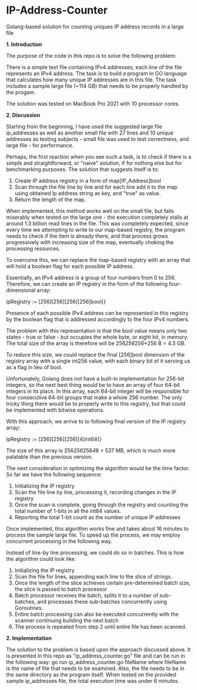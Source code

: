 # IP-Address-Counter
Golang-based solution for counting uniques IP address records in a large file

<b>1. Introduction</b>

The purpose of the code in this repo is to solve the following problem:

There is a simple text file containing IPv4 addresses, each line of the file represents an IPv4 address. The task is to build a program in GO language that calculates how many unique IP addresses are in this file. The task includes a sample large file (~114 GB) that needs to be properly handled by the progam.

The solution was tested on MacBook Pro 2021 with 10 processor cores.

<b>2. Discussion</b>

Starting from the beginning, I have used the suggested large file ip_addresses as well as another small file with 27 lines and 10 unique addresses as testing subjects - small file was used to test correctness, and large file - for performance.

Perhaps, the first reaction when you see such a task, is to check if there is a simple and straightforward, or "naive" solution, if for nothing else but for benchmarking purposes.
The solution that suggests itself is to:

1. Create IP address registry in a form of map[IP_Address]bool
2. Scan through the file line by line and for each line add it to the map using obtained Ip address string as key, and "true" as value.
3. Return the length of the map.

When implemented, this method works well on the small file, but fails miserably when tested on the large one - the execution completely stalls at around 1.3 billion read lines in the file. This was completely expected, since every time we attempting to write to our map-based registry, the program needs to check if the item is already there, and that process grows progressively with increasing size of the map, eventually choking the processing resources.

To overcome this, we can replace the map-based registry with an array that will hold a boolean flag for each possible IP address.

Essentially, an IPv4 address is a group of four numbers from 0 to 256. Therefore, we can create an IP registry in the form of the following four-dimensional array:

ipRegistry := [256][256][256][256]bool{}

Presence of each possible IPv4 address can be represented in this registry by the boolean flag that is addressed accordingly to the four IPv4 numbers.

The problem with this representation is that the bool value means only two states - true or false - but occupies the whole byte, or eight bit, in memory. The total size of the array is therefore will be 256*256*256*256 B = 4.3 GB.

To reduce this size, we could replace the final [256]bool dimension of the registry array with a single int256 value, with each binary bit of it serving us as a flag in lieu of bool.

Unfortunately, Golang does not have a built-in implementation for 256-bit integers, so the next best thing would be to have an array of four 64-bit integers in its place. In this array, each 64-bit integer will be responsible for four consecutive 64-bit groups that make a whole 256 number. The only tricky thing there would be to properly write to this registry, but that could be implemented with bitwise operations.

With this approach, we arrive to to following final version of the IP registry array:

ipRegistry := [256][256][256][4]int64{}

The size of this array is  256*256*256*4*8 = 537 MB, which is much more palatable than the previous version.

The next consideration in optimizing the algorithm would be the time factor. So far we have the following sequence:

1. Initializing the IP registry
2. Scan the file line by line, processing it, recording changes in the IP registry
3. Once the scan is complete, going through the registry and counting the total number of 1-bits in all the int64 values.
4. Reporting the total 1-bit count as the number of unique IP addresses

Once implemented, this algorithm works fine and takes about 16 minutes to process the sample large file. To speed up the process, we may employ concurrent processing in the following way.

Instead of line-by line processing, we could do so in batches. This is how the algorithm could look like:

1. Initializing the IP registry
2. Scan the file for lines, appending each line to the slice of strings.
3. Once the length of the slice achieves certain pre-determined batch size, the slice is passed to batch processor
4. Batch processor receives the batch, splits it to a number of sub-batches, and processes these sub-batches concurrently using Goroutines.
5. Entire batch processing can also be executed concurrently with the scanner continuing building the next batch
6. The process is repeated from step 2 until entire file has been scanned.

<b>2. Implementation</b>

The solution to the problem is based upon the approach discussed above. It is presented in this repo as "ip_address_counter.go" file and can be run in the following way:
go run ip_address_counter.go fileName
where fileName is the name of file that needs to be examined. Also, the file needs to be in the same directory as the program itself.
When tested on the provided sample ip_addresses file, the total execution time was under 6 minutes.
